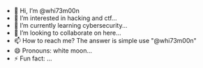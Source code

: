 - 👋 Hi, I’m @whi73m00n
- 👀 I’m interested in hacking and ctf...
- 🌱 I’m currently learning cybersecurity...
- 💞️ I’m looking to collaborate on here...
- 📫 How to reach me? The answer is simple use "@whi73m00n"
- 😄 Pronouns: white moon...
- ⚡ Fun fact: ...

<!---
whi73m00n/whi73m00n is a ✨ special ✨ repository because its `README.md` (this file) appears on your GitHub profile.
You can click the Preview link to take a look at your changes.
--->
